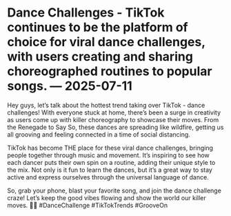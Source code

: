 # Dance Challenges - TikTok continues to be the platform of choice for viral dance challenges, with users creating and sharing choreographed routines to popular songs. — 2025-07-11

Hey guys, let’s talk about the hottest trend taking over TikTok - dance challenges! With everyone stuck at home, there’s been a surge in creativity as users come up with killer choreography to showcase their moves. From the Renegade to Say So, these dances are spreading like wildfire, getting us all grooving and feeling connected in a time of social distancing.

TikTok has become THE place for these viral dance challenges, bringing people together through music and movement. It’s inspiring to see how each dancer puts their own spin on a routine, adding their unique style to the mix. Not only is it fun to learn the dances, but it’s a great way to stay active and express ourselves through the universal language of dance.

So, grab your phone, blast your favorite song, and join the dance challenge craze! Let’s keep the good vibes flowing and show the world our killer moves. 💃🎶 #DanceChallenge #TikTokTrends #GrooveOn